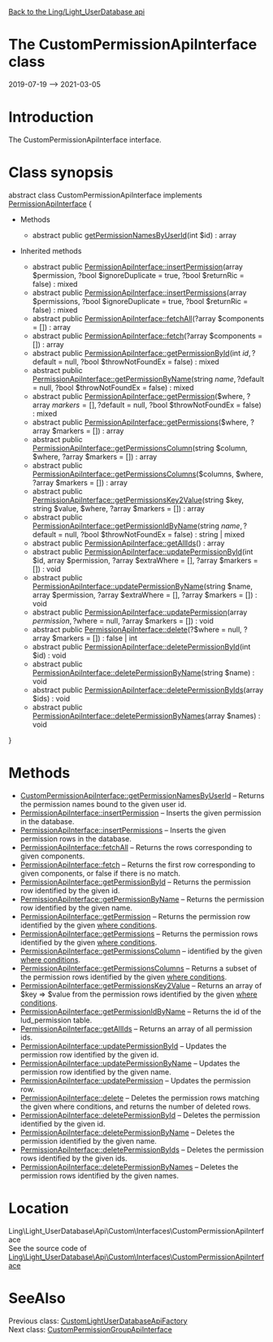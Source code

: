 [Back to the Ling/Light_UserDatabase api](https://github.com/lingtalfi/Light_UserDatabase/blob/master/doc/api/Ling/Light_UserDatabase.md)



The CustomPermissionApiInterface class
================
2019-07-19 --> 2021-03-05






Introduction
============

The CustomPermissionApiInterface interface.



Class synopsis
==============


abstract class <span class="pl-k">CustomPermissionApiInterface</span> implements [PermissionApiInterface](https://github.com/lingtalfi/Light_UserDatabase/blob/master/doc/api/Ling/Light_UserDatabase/Api/Generated/Interfaces/PermissionApiInterface.md) {

- Methods
    - abstract public [getPermissionNamesByUserId](https://github.com/lingtalfi/Light_UserDatabase/blob/master/doc/api/Ling/Light_UserDatabase/Api/Custom/Interfaces/CustomPermissionApiInterface/getPermissionNamesByUserId.md)(int $id) : array

- Inherited methods
    - abstract public [PermissionApiInterface::insertPermission](https://github.com/lingtalfi/Light_UserDatabase/blob/master/doc/api/Ling/Light_UserDatabase/Api/Generated/Interfaces/PermissionApiInterface/insertPermission.md)(array $permission, ?bool $ignoreDuplicate = true, ?bool $returnRic = false) : mixed
    - abstract public [PermissionApiInterface::insertPermissions](https://github.com/lingtalfi/Light_UserDatabase/blob/master/doc/api/Ling/Light_UserDatabase/Api/Generated/Interfaces/PermissionApiInterface/insertPermissions.md)(array $permissions, ?bool $ignoreDuplicate = true, ?bool $returnRic = false) : mixed
    - abstract public [PermissionApiInterface::fetchAll](https://github.com/lingtalfi/Light_UserDatabase/blob/master/doc/api/Ling/Light_UserDatabase/Api/Generated/Interfaces/PermissionApiInterface/fetchAll.md)(?array $components = []) : array
    - abstract public [PermissionApiInterface::fetch](https://github.com/lingtalfi/Light_UserDatabase/blob/master/doc/api/Ling/Light_UserDatabase/Api/Generated/Interfaces/PermissionApiInterface/fetch.md)(?array $components = []) : array
    - abstract public [PermissionApiInterface::getPermissionById](https://github.com/lingtalfi/Light_UserDatabase/blob/master/doc/api/Ling/Light_UserDatabase/Api/Generated/Interfaces/PermissionApiInterface/getPermissionById.md)(int $id, ?$default = null, ?bool $throwNotFoundEx = false) : mixed
    - abstract public [PermissionApiInterface::getPermissionByName](https://github.com/lingtalfi/Light_UserDatabase/blob/master/doc/api/Ling/Light_UserDatabase/Api/Generated/Interfaces/PermissionApiInterface/getPermissionByName.md)(string $name, ?$default = null, ?bool $throwNotFoundEx = false) : mixed
    - abstract public [PermissionApiInterface::getPermission](https://github.com/lingtalfi/Light_UserDatabase/blob/master/doc/api/Ling/Light_UserDatabase/Api/Generated/Interfaces/PermissionApiInterface/getPermission.md)($where, ?array $markers = [], ?$default = null, ?bool $throwNotFoundEx = false) : mixed
    - abstract public [PermissionApiInterface::getPermissions](https://github.com/lingtalfi/Light_UserDatabase/blob/master/doc/api/Ling/Light_UserDatabase/Api/Generated/Interfaces/PermissionApiInterface/getPermissions.md)($where, ?array $markers = []) : array
    - abstract public [PermissionApiInterface::getPermissionsColumn](https://github.com/lingtalfi/Light_UserDatabase/blob/master/doc/api/Ling/Light_UserDatabase/Api/Generated/Interfaces/PermissionApiInterface/getPermissionsColumn.md)(string $column, $where, ?array $markers = []) : array
    - abstract public [PermissionApiInterface::getPermissionsColumns](https://github.com/lingtalfi/Light_UserDatabase/blob/master/doc/api/Ling/Light_UserDatabase/Api/Generated/Interfaces/PermissionApiInterface/getPermissionsColumns.md)($columns, $where, ?array $markers = []) : array
    - abstract public [PermissionApiInterface::getPermissionsKey2Value](https://github.com/lingtalfi/Light_UserDatabase/blob/master/doc/api/Ling/Light_UserDatabase/Api/Generated/Interfaces/PermissionApiInterface/getPermissionsKey2Value.md)(string $key, string $value, $where, ?array $markers = []) : array
    - abstract public [PermissionApiInterface::getPermissionIdByName](https://github.com/lingtalfi/Light_UserDatabase/blob/master/doc/api/Ling/Light_UserDatabase/Api/Generated/Interfaces/PermissionApiInterface/getPermissionIdByName.md)(string $name, ?$default = null, ?bool $throwNotFoundEx = false) : string | mixed
    - abstract public [PermissionApiInterface::getAllIds](https://github.com/lingtalfi/Light_UserDatabase/blob/master/doc/api/Ling/Light_UserDatabase/Api/Generated/Interfaces/PermissionApiInterface/getAllIds.md)() : array
    - abstract public [PermissionApiInterface::updatePermissionById](https://github.com/lingtalfi/Light_UserDatabase/blob/master/doc/api/Ling/Light_UserDatabase/Api/Generated/Interfaces/PermissionApiInterface/updatePermissionById.md)(int $id, array $permission, ?array $extraWhere = [], ?array $markers = []) : void
    - abstract public [PermissionApiInterface::updatePermissionByName](https://github.com/lingtalfi/Light_UserDatabase/blob/master/doc/api/Ling/Light_UserDatabase/Api/Generated/Interfaces/PermissionApiInterface/updatePermissionByName.md)(string $name, array $permission, ?array $extraWhere = [], ?array $markers = []) : void
    - abstract public [PermissionApiInterface::updatePermission](https://github.com/lingtalfi/Light_UserDatabase/blob/master/doc/api/Ling/Light_UserDatabase/Api/Generated/Interfaces/PermissionApiInterface/updatePermission.md)(array $permission, ?$where = null, ?array $markers = []) : void
    - abstract public [PermissionApiInterface::delete](https://github.com/lingtalfi/Light_UserDatabase/blob/master/doc/api/Ling/Light_UserDatabase/Api/Generated/Interfaces/PermissionApiInterface/delete.md)(?$where = null, ?array $markers = []) : false | int
    - abstract public [PermissionApiInterface::deletePermissionById](https://github.com/lingtalfi/Light_UserDatabase/blob/master/doc/api/Ling/Light_UserDatabase/Api/Generated/Interfaces/PermissionApiInterface/deletePermissionById.md)(int $id) : void
    - abstract public [PermissionApiInterface::deletePermissionByName](https://github.com/lingtalfi/Light_UserDatabase/blob/master/doc/api/Ling/Light_UserDatabase/Api/Generated/Interfaces/PermissionApiInterface/deletePermissionByName.md)(string $name) : void
    - abstract public [PermissionApiInterface::deletePermissionByIds](https://github.com/lingtalfi/Light_UserDatabase/blob/master/doc/api/Ling/Light_UserDatabase/Api/Generated/Interfaces/PermissionApiInterface/deletePermissionByIds.md)(array $ids) : void
    - abstract public [PermissionApiInterface::deletePermissionByNames](https://github.com/lingtalfi/Light_UserDatabase/blob/master/doc/api/Ling/Light_UserDatabase/Api/Generated/Interfaces/PermissionApiInterface/deletePermissionByNames.md)(array $names) : void

}






Methods
==============

- [CustomPermissionApiInterface::getPermissionNamesByUserId](https://github.com/lingtalfi/Light_UserDatabase/blob/master/doc/api/Ling/Light_UserDatabase/Api/Custom/Interfaces/CustomPermissionApiInterface/getPermissionNamesByUserId.md) &ndash; Returns the permission names bound to the given user id.
- [PermissionApiInterface::insertPermission](https://github.com/lingtalfi/Light_UserDatabase/blob/master/doc/api/Ling/Light_UserDatabase/Api/Generated/Interfaces/PermissionApiInterface/insertPermission.md) &ndash; Inserts the given permission in the database.
- [PermissionApiInterface::insertPermissions](https://github.com/lingtalfi/Light_UserDatabase/blob/master/doc/api/Ling/Light_UserDatabase/Api/Generated/Interfaces/PermissionApiInterface/insertPermissions.md) &ndash; Inserts the given permission rows in the database.
- [PermissionApiInterface::fetchAll](https://github.com/lingtalfi/Light_UserDatabase/blob/master/doc/api/Ling/Light_UserDatabase/Api/Generated/Interfaces/PermissionApiInterface/fetchAll.md) &ndash; Returns the rows corresponding to given components.
- [PermissionApiInterface::fetch](https://github.com/lingtalfi/Light_UserDatabase/blob/master/doc/api/Ling/Light_UserDatabase/Api/Generated/Interfaces/PermissionApiInterface/fetch.md) &ndash; Returns the first row corresponding to given components, or false if there is no match.
- [PermissionApiInterface::getPermissionById](https://github.com/lingtalfi/Light_UserDatabase/blob/master/doc/api/Ling/Light_UserDatabase/Api/Generated/Interfaces/PermissionApiInterface/getPermissionById.md) &ndash; Returns the permission row identified by the given id.
- [PermissionApiInterface::getPermissionByName](https://github.com/lingtalfi/Light_UserDatabase/blob/master/doc/api/Ling/Light_UserDatabase/Api/Generated/Interfaces/PermissionApiInterface/getPermissionByName.md) &ndash; Returns the permission row identified by the given name.
- [PermissionApiInterface::getPermission](https://github.com/lingtalfi/Light_UserDatabase/blob/master/doc/api/Ling/Light_UserDatabase/Api/Generated/Interfaces/PermissionApiInterface/getPermission.md) &ndash; Returns the permission row identified by the given [where conditions](https://github.com/lingtalfi/SimplePdoWrapper#the-where-conditions).
- [PermissionApiInterface::getPermissions](https://github.com/lingtalfi/Light_UserDatabase/blob/master/doc/api/Ling/Light_UserDatabase/Api/Generated/Interfaces/PermissionApiInterface/getPermissions.md) &ndash; Returns the permission rows identified by the given [where conditions](https://github.com/lingtalfi/SimplePdoWrapper#the-where-conditions).
- [PermissionApiInterface::getPermissionsColumn](https://github.com/lingtalfi/Light_UserDatabase/blob/master/doc/api/Ling/Light_UserDatabase/Api/Generated/Interfaces/PermissionApiInterface/getPermissionsColumn.md) &ndash; identified by the given [where conditions](https://github.com/lingtalfi/SimplePdoWrapper#the-where-conditions).
- [PermissionApiInterface::getPermissionsColumns](https://github.com/lingtalfi/Light_UserDatabase/blob/master/doc/api/Ling/Light_UserDatabase/Api/Generated/Interfaces/PermissionApiInterface/getPermissionsColumns.md) &ndash; Returns a subset of the permission rows identified by the given [where conditions](https://github.com/lingtalfi/SimplePdoWrapper#the-where-conditions).
- [PermissionApiInterface::getPermissionsKey2Value](https://github.com/lingtalfi/Light_UserDatabase/blob/master/doc/api/Ling/Light_UserDatabase/Api/Generated/Interfaces/PermissionApiInterface/getPermissionsKey2Value.md) &ndash; Returns an array of $key => $value from the permission rows identified by the given [where conditions](https://github.com/lingtalfi/SimplePdoWrapper#the-where-conditions).
- [PermissionApiInterface::getPermissionIdByName](https://github.com/lingtalfi/Light_UserDatabase/blob/master/doc/api/Ling/Light_UserDatabase/Api/Generated/Interfaces/PermissionApiInterface/getPermissionIdByName.md) &ndash; Returns the id of the lud_permission table.
- [PermissionApiInterface::getAllIds](https://github.com/lingtalfi/Light_UserDatabase/blob/master/doc/api/Ling/Light_UserDatabase/Api/Generated/Interfaces/PermissionApiInterface/getAllIds.md) &ndash; Returns an array of all permission ids.
- [PermissionApiInterface::updatePermissionById](https://github.com/lingtalfi/Light_UserDatabase/blob/master/doc/api/Ling/Light_UserDatabase/Api/Generated/Interfaces/PermissionApiInterface/updatePermissionById.md) &ndash; Updates the permission row identified by the given id.
- [PermissionApiInterface::updatePermissionByName](https://github.com/lingtalfi/Light_UserDatabase/blob/master/doc/api/Ling/Light_UserDatabase/Api/Generated/Interfaces/PermissionApiInterface/updatePermissionByName.md) &ndash; Updates the permission row identified by the given name.
- [PermissionApiInterface::updatePermission](https://github.com/lingtalfi/Light_UserDatabase/blob/master/doc/api/Ling/Light_UserDatabase/Api/Generated/Interfaces/PermissionApiInterface/updatePermission.md) &ndash; Updates the permission row.
- [PermissionApiInterface::delete](https://github.com/lingtalfi/Light_UserDatabase/blob/master/doc/api/Ling/Light_UserDatabase/Api/Generated/Interfaces/PermissionApiInterface/delete.md) &ndash; Deletes the permission rows matching the given where conditions, and returns the number of deleted rows.
- [PermissionApiInterface::deletePermissionById](https://github.com/lingtalfi/Light_UserDatabase/blob/master/doc/api/Ling/Light_UserDatabase/Api/Generated/Interfaces/PermissionApiInterface/deletePermissionById.md) &ndash; Deletes the permission identified by the given id.
- [PermissionApiInterface::deletePermissionByName](https://github.com/lingtalfi/Light_UserDatabase/blob/master/doc/api/Ling/Light_UserDatabase/Api/Generated/Interfaces/PermissionApiInterface/deletePermissionByName.md) &ndash; Deletes the permission identified by the given name.
- [PermissionApiInterface::deletePermissionByIds](https://github.com/lingtalfi/Light_UserDatabase/blob/master/doc/api/Ling/Light_UserDatabase/Api/Generated/Interfaces/PermissionApiInterface/deletePermissionByIds.md) &ndash; Deletes the permission rows identified by the given ids.
- [PermissionApiInterface::deletePermissionByNames](https://github.com/lingtalfi/Light_UserDatabase/blob/master/doc/api/Ling/Light_UserDatabase/Api/Generated/Interfaces/PermissionApiInterface/deletePermissionByNames.md) &ndash; Deletes the permission rows identified by the given names.





Location
=============
Ling\Light_UserDatabase\Api\Custom\Interfaces\CustomPermissionApiInterface<br>
See the source code of [Ling\Light_UserDatabase\Api\Custom\Interfaces\CustomPermissionApiInterface](https://github.com/lingtalfi/Light_UserDatabase/blob/master/Api/Custom/Interfaces/CustomPermissionApiInterface.php)



SeeAlso
==============
Previous class: [CustomLightUserDatabaseApiFactory](https://github.com/lingtalfi/Light_UserDatabase/blob/master/doc/api/Ling/Light_UserDatabase/Api/Custom/CustomLightUserDatabaseApiFactory.md)<br>Next class: [CustomPermissionGroupApiInterface](https://github.com/lingtalfi/Light_UserDatabase/blob/master/doc/api/Ling/Light_UserDatabase/Api/Custom/Interfaces/CustomPermissionGroupApiInterface.md)<br>
